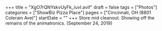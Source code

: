 +++
title = "XgO7rQNYskvUyFk_iuvI.avif"
draft = false
tags = ["Photos"]
categories = ["ShowBiz Pizza Place"]
pages = ["Cincinnati, OH (8801 Colerain Ave)"]
startDate = ""
+++
Store mid cleanout. Showing off the remains of the animatronics. (September 24, 2019)
